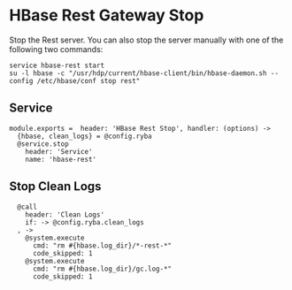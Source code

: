 
# HBase Rest Gateway Stop

Stop the Rest server. You can also stop the server manually with one of
the following two commands:

```
service hbase-rest start
su -l hbase -c "/usr/hdp/current/hbase-client/bin/hbase-daemon.sh --config /etc/hbase/conf stop rest"
```

## Service

    module.exports =  header: 'HBase Rest Stop', handler: (options) ->
      {hbase, clean_logs} = @config.ryba
      @service.stop
        header: 'Service'
        name: 'hbase-rest'

## Stop Clean Logs

      @call
        header: 'Clean Logs'
        if: -> @config.ryba.clean_logs
      , ->
        @system.execute
          cmd: "rm #{hbase.log_dir}/*-rest-*"
          code_skipped: 1
        @system.execute
          cmd: "rm #{hbase.log_dir}/gc.log-*"
          code_skipped: 1
